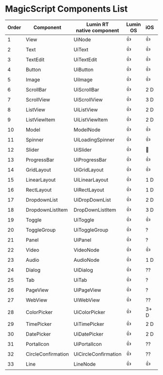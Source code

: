 ﻿# MagicScript Components List

Order | Component | Lumin RT<br>native component | Lumin OS | iOS | Android | Test<br>Links
------|-----------|----------|-------------|-----|---------|---------|
 1 | View | UiNode | :thumbsup: | 👍 | :thumbsup: | [link](coverage/View.md)
 2 | Text | UiText | :thumbsup: | 👍 | :thumbsup: | [link](coverage/Text.md)
 3 | TextEdit | UiTextEdit | :thumbsup: | 👍 | :thumbsup: | [link](coverage/TextEdit.md)
 4 | Button | UiButton | :thumbsup: | 👍 | :thumbsup: | [link](coverage/Button.md)
 5 | Image | UiImage | :thumbsup: | 👍 | :thumbsup: | [link](coverage/Image.md)
 6 | ScrollBar | UiScrollBar | :thumbsup: | 2 D | :thumbsup: | [link](coverage/ScrollBar.md)
 7 | ScrollView | UiScrollView | :thumbsup: | 3 D | 🚧 |
 8 | ListView | UiListView | :thumbsup: | 2 D | 2 D |
 9 | ListViewItem | UiListViewItem | :thumbsup: | 2 D | 2 D |
10 | Model | ModelNode | :thumbsup: | 👍 | :thumbsup: | [link](coverage/Model.md)
11 | Spinner | UiLoadingSpinner | :thumbsup: | 👍| :thumbsup: | [link](coverage/Spinner.md)
12 | Slider | UiSlider | :thumbsup: | 🚧 | 2 D |
13 | ProgressBar | UiProgressBar | :thumbsup: | 👍 | :thumbsup: | [link](coverage/ProgressBar.md)
14 | GridLayout | UiGridLayout | :thumbsup: | 👍 | :thumbsup: | [link](coverage/GridLayout.md)
15 | LinearLayout | UiLinearLayout | :thumbsup: | 1 D | :thumbsup: | [link](coverage/LinearLayout.md)
16 | RectLayout | UiRectLayout | :thumbsup: | 1 D | 1 D |
17 | DropdownList | UiDropDownList | :thumbsup: | 2 D | 2 D |
18 | DropdownListItem | DropDownListItem | :thumbsup: | 3 D | 2.5 D |
19 | Toggle | UiToggle | :thumbsup: | 👍 | :thumbsup: | [link](coverage/Toggle.md)
20 | ToggleGroup | UiToggleGroup | :thumbsup: | ? | ? |
21 | Panel | UiPanel | :thumbsup: | ? | ? |
22 | Video | VideoNode | :thumbsup: | 👍 | :thumbsup: | [link](coverage/Video.md)
23 | Audio | AudioNode | :thumbsup: | 1 D | 2 D |
24 | Dialog | UiDialog | :thumbsup: | ?? | ? |
25 | Tab | UiTab | :thumbsup: | ? | ? |
26 | PageView | UiPageView | :thumbsup: | ? | ? |
27 | WebView | UiWebView | :thumbsup: | ?? | 3 D |
28 | ColorPicker | UiColorPicker | :thumbsup: | 3+ D | 3 D |
29 | TimePicker | UiTimePicker | :thumbsup: | 2 D | 2.5 D |
30 | DatePicker | UiDatePicker | :thumbsup: | 2 D | 2.5 D |
31 | PortalIcon | UiPortalIcon | :thumbsup: | ?? |
32 | CircleConfirmation | UiCircleConfirmation | :thumbsup: | ?? |
33 | Line | LineNode | :thumbsup: | 👍 | :thumbsup: | [link](coverage/Line.md)
